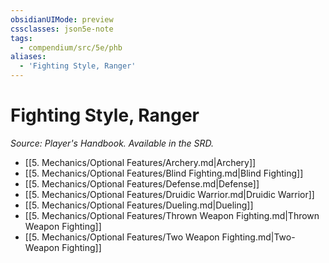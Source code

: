 ```yaml
---
obsidianUIMode: preview
cssclasses: json5e-note
tags:
  - compendium/src/5e/phb
aliases:
  - 'Fighting Style, Ranger'
---
```

# Fighting Style, Ranger
*Source: Player's Handbook. Available in the SRD.* 

- [[5. Mechanics/Optional Features/Archery.md\|Archery]]
- [[5. Mechanics/Optional Features/Blind Fighting.md\|Blind Fighting]]
- [[5. Mechanics/Optional Features/Defense.md\|Defense]]
- [[5. Mechanics/Optional Features/Druidic Warrior.md\|Druidic Warrior]]
- [[5. Mechanics/Optional Features/Dueling.md\|Dueling]]
- [[5. Mechanics/Optional Features/Thrown Weapon Fighting.md\|Thrown Weapon Fighting]]
- [[5. Mechanics/Optional Features/Two Weapon Fighting.md\|Two-Weapon Fighting]]
